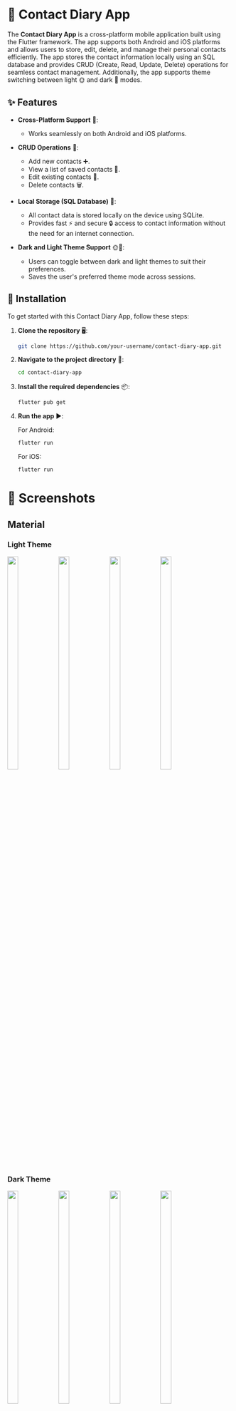 # 📒 Contact Diary App

The **Contact Diary App** is a cross-platform mobile application built using the Flutter framework. The app supports both Android and iOS platforms and allows users to store, edit, delete, and manage their personal contacts efficiently. The app stores the contact information locally using an SQL database and provides CRUD (Create, Read, Update, Delete) operations for seamless contact management. Additionally, the app supports theme switching between light 🌞 and dark 🌚 modes.

## ✨ Features

- **Cross-Platform Support** 📱:
  - Works seamlessly on both Android and iOS platforms.
  
- **CRUD Operations** 🔄:
  - Add new contacts ➕.
  - View a list of saved contacts 📄.
  - Edit existing contacts 📝.
  - Delete contacts 🗑️.

- **Local Storage (SQL Database)** 💾:
  - All contact data is stored locally on the device using SQLite.
  - Provides fast ⚡ and secure 🔒 access to contact information without the need for an internet connection.

- **Dark and Light Theme Support** 🌞🌚:
  - Users can toggle between dark and light themes to suit their preferences.
  - Saves the user's preferred theme mode across sessions.

## 🚀 Installation

To get started with this Contact Diary App, follow these steps:

1. **Clone the repository** 🖥️:

    ```bash
    git clone https://github.com/your-username/contact-diary-app.git
    ```

2. **Navigate to the project directory** 📂:

    ```bash
    cd contact-diary-app
    ```

3. **Install the required dependencies** 📦:

    ```bash
    flutter pub get
    ```

4. **Run the app** ▶️:

    For Android:
    ```bash
    flutter run
    ```

    For iOS:
    ```bash
    flutter run
    ```

# 📸 Screenshots

## Material
### Light Theme 



<div> 
  <img src = "https://github.com/user-attachments/assets/57c8039e-8f74-4e75-9858-955efbeb20dd"  height=35% width=22%  />
   <img src = "https://github.com/user-attachments/assets/311efd6b-9062-4c77-9101-6a20bb875ecf"  height=35% width=22%  />
  <img src = "https://github.com/user-attachments/assets/8510a4d7-c747-4166-ab2d-9968ca40ab00"  height=35% width=22%  />
   <img src = "https://github.com/user-attachments/assets/92dae8cc-b63a-4fc6-9e50-02b1b16a2212"  height=35% width=22%  />
</div>



### Dark Theme 

<div> 
  <img src = "https://github.com/user-attachments/assets/ab4fc08a-759d-4dc6-bcd7-da4939509a5b"  height=35% width=22%  />
   <img src = "https://github.com/user-attachments/assets/79448f35-f7e2-43ba-8fd9-afba2efec8d4"  height=35% width=22%  />
  <img src = "https://github.com/user-attachments/assets/bfc5d94e-b8ec-4903-9302-b5c77a77bac9"  height=35% width=22%  />
   <img src = "https://github.com/user-attachments/assets/47935292-3a88-42d4-8b12-f4385f5bdd34"  height=35% width=22%  />
</div>




## IOS
### Light Theme 
<div> 
  <img src = "https://github.com/user-attachments/assets/815dea70-0eba-4d1b-b87a-403eecbbdeb4"  height=35% width=22%  />
   <img src = "https://github.com/user-attachments/assets/c7ec1f5f-91b9-4863-89f9-00e397861a7a"  height=35% width=22%  />
  <img src = "https://github.com/user-attachments/assets/dd19f4ca-8c41-4a39-9a97-d44c8bd4e9dc"  height=35% width=22%  />
   <img src = "https://github.com/user-attachments/assets/3f23baaa-cb96-4fcf-9a17-b4198dd803cc"  height=35% width=22%  />

</div>

### Dark Theme 

<div> 
  <img src = "https://github.com/user-attachments/assets/6506121a-14af-427c-8316-44a8df7fa806"  height=35% width=22%  />
   <img src = "https://github.com/user-attachments/assets/cfe651b5-40c6-45d4-b5d4-339ca7f9dfe7"  height=35% width=22%  />
  <img src = "https://github.com/user-attachments/assets/5f16ae2f-4c1a-45a6-8ae7-f4c775a51c22"  height=35% width=22%  />
   <img src = "https://github.com/user-attachments/assets/58fab8e0-994f-4e76-8b11-6f5a2501f21a"  height=35% width=22%  />


</div>

# Demo video 📹
  <video height="450" src="https://github.com/user-attachments/assets/5427996d-bcba-4e11-8468-320bd1408946" />





## 💻 Technologies Used

- **Flutter** 🚀: Cross-platform mobile development framework.
- **SQLite** 🗄️: Local SQL database for storing contact information.
- **Provider** 🔄: State management for theme switching and CRUD operations.
- **Material Design** 🎨: UI/UX design principles for both Android and iOS.

## ⚙️ How It Works

1. **Add Contacts** ➕:
   Users can add new contacts by filling in the contact details and saving them.

2. **View Contacts** 👀:
   Users can view a list of their saved contacts on the main screen. Clicking on a contact displays more details.

3. **Edit Contacts** 📝:
   Users can select any contact and edit the information, which will update in the database.

4. **Delete Contacts** 🗑️:
   Users can delete any contact, removing it permanently from the local storage.


5. **Theme Switching** 🌞🌚:
   The app allows users to switch between light and dark modes. The selected mode is saved, so it persists when the app is reopened.

## 🛠️ Requirements

- Flutter SDK (version X.X.X)
- Android Studio or Xcode for platform-specific development and testing.
- SQLite for local storage.

## 🚧 Future Enhancements

- Integration with cloud ☁️ storage for contact syncing across devices.
- Search functionality 🔍 to find contacts quickly.
- Backup and restore options using cloud services.

## 🤝 Contributing

Contributions are welcome! 🎉 If you find any issues or want to enhance the app, feel free to open an issue or submit a pull request.

## 📜 License

This project is licensed under the MIT License. See the [LICENSE](LICENSE) file for more details.

---

**Contact Diary App** - Manage your contacts easily across Android and iOS with offline storage, customizable stickers, emojis, and dark/light themes.
